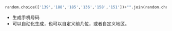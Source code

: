```python
random.choice(['139','188','185','136','158','151'])+"".join(random.choice("0123456789") for i in range(8))
```
* 生成手机号码
* 可以自动化生成，也可以自定义前几位，或者自定义地区。